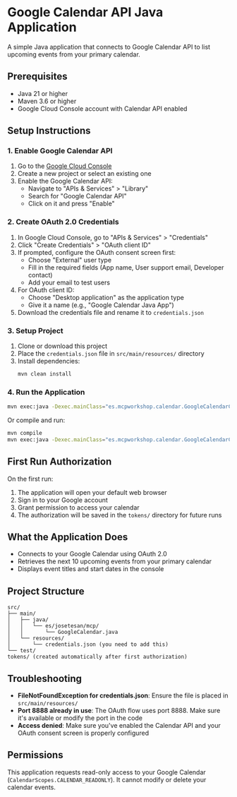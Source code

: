 # Google Calendar API Java Application

A simple Java application that connects to Google Calendar API to list upcoming events from your primary calendar.

## Prerequisites

- Java 21 or higher
- Maven 3.6 or higher
- Google Cloud Console account with Calendar API enabled

## Setup Instructions

### 1. Enable Google Calendar API

1. Go to the [Google Cloud Console](https://console.cloud.google.com/)
2. Create a new project or select an existing one
3. Enable the Google Calendar API:
   - Navigate to "APIs & Services" > "Library"
   - Search for "Google Calendar API"
   - Click on it and press "Enable"

### 2. Create OAuth 2.0 Credentials

1. In Google Cloud Console, go to "APIs & Services" > "Credentials"
2. Click "Create Credentials" > "OAuth client ID"
3. If prompted, configure the OAuth consent screen first:
   - Choose "External" user type
   - Fill in the required fields (App name, User support email, Developer contact)
   - Add your email to test users
4. For OAuth client ID:
   - Choose "Desktop application" as the application type
   - Give it a name (e.g., "Google Calendar Java App")
5. Download the credentials file and rename it to `credentials.json`

### 3. Setup Project

1. Clone or download this project
2. Place the `credentials.json` file in `src/main/resources/` directory
3. Install dependencies:
   ```bash
   mvn clean install
   ```

### 4. Run the Application

```bash
mvn exec:java -Dexec.mainClass="es.mcpworkshop.calendar.GoogleCalendarController"
```

Or compile and run:
```bash
mvn compile
mvn exec:java -Dexec.mainClass="es.mcpworkshop.calendar.GoogleCalendarController"
```

## First Run Authorization

On the first run:
1. The application will open your default web browser
2. Sign in to your Google account
3. Grant permission to access your calendar
4. The authorization will be saved in the `tokens/` directory for future runs

## What the Application Does

- Connects to your Google Calendar using OAuth 2.0
- Retrieves the next 10 upcoming events from your primary calendar
- Displays event titles and start dates in the console

## Project Structure

```
src/
├── main/
│   ├── java/
│   │   └── es/josetesan/mcp/
│   │       └── GoogleCalendar.java
│   └── resources/
│       └── credentials.json (you need to add this)
└── test/
tokens/ (created automatically after first authorization)
```

## Troubleshooting

- **FileNotFoundException for credentials.json**: Ensure the file is placed in `src/main/resources/`
- **Port 8888 already in use**: The OAuth flow uses port 8888. Make sure it's available or modify the port in the code
- **Access denied**: Make sure you've enabled the Calendar API and your OAuth consent screen is properly configured

## Permissions

This application requests read-only access to your Google Calendar (`CalendarScopes.CALENDAR_READONLY`). It cannot modify or delete your calendar events.